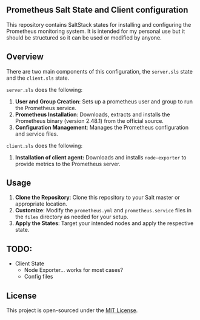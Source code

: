 ## Prometheus Salt State and Client configuration

This repository contains SaltStack states for installing and configuring the Prometheus monitoring system. It is intended for my personal use but it should be structured so it can be used or modified by anyone.

## Overview

There are two main components of this configuration, the `server.sls` state and the `client.sls` state.

 `server.sls` does the following:

1. **User and Group Creation**: Sets up a prometheus user and group to run the Prometheus service.
2. **Prometheus Installation**: Downloads, extracts and installs the Prometheus binary (version 2.48.1) from the official source.
3. **Configuration Management**: Manages the Prometheus configuration and service files.

`client.sls` does the following:

1. **Installation of client agent:** Downloads and installs `node-exporter` to provide metrics to the Prometheus server.

## Usage

1. **Clone the Repository**: Clone this repository to your Salt master or appropriate location.
2. **Customize**: Modify the `prometheus.yml` and `prometheus.service` files in the `files` directory as needed for your setup.
3. **Apply the States**: Target your intended nodes and apply the respective state.

## TODO: 
- Client State
  - Node Exporter... works for most cases?
  - Config files


## License

This project is open-sourced under the [MIT License](LICENSE).
